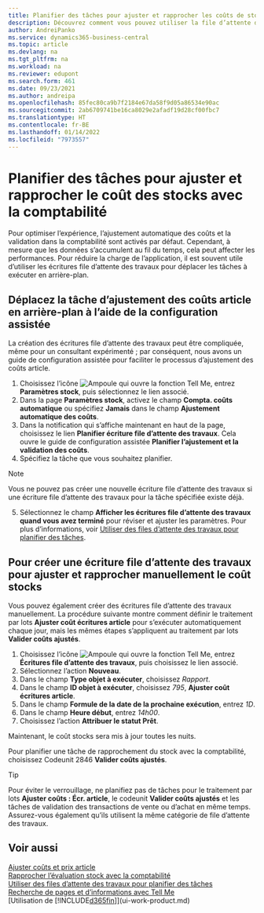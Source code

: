 ```yaml
---
title: Planifier des tâches pour ajuster et rapprocher les coûts de stock
description: Découvrez comment vous pouvez utiliser la file d’attente des travaux pour déplacer les tâches d’ajustement du coût stocks ou de rapprochement avec la comptabilité en arrière-plan. Par exemple, si votre société exécute de nombreuses tâches ou traite de nombreuses transactions.
author: AndreiPanko
ms.service: dynamics365-business-central
ms.topic: article
ms.devlang: na
ms.tgt_pltfrm: na
ms.workload: na
ms.reviewer: edupont
ms.search.form: 461
ms.date: 09/23/2021
ms.author: andreipa
ms.openlocfilehash: 85fec80ca9b7f2184e67da58f9d05a86534e90ac
ms.sourcegitcommit: 2ab6709741be16ca8029e2afadf19d28cf00fbc7
ms.translationtype: HT
ms.contentlocale: fr-BE
ms.lasthandoff: 01/14/2022
ms.locfileid: "7973557"
---
```

# <a name="schedule-jobs-for-adjusting-and-reconciling-inventory-cost-with-the-general-ledger"></a>Planifier des tâches pour ajuster et rapprocher le coût des stocks avec la comptabilité

Pour optimiser l’expérience, l’ajustement automatique des coûts et la validation dans la comptabilité sont activés par défaut. Cependant, à mesure que les données s’accumulent au fil du temps, cela peut affecter les performances. Pour réduire la charge de l’application, il est souvent utile d’utiliser les écritures file d’attente des travaux pour déplacer les tâches à exécuter en arrière-plan.

## <a name="move-the-task-of-adjusting-item-costs-to-the-background-with-the-help-of-assisted-setup"></a>Déplacez la tâche d’ajustement des coûts article en arrière-plan à l’aide de la configuration assistée

La création des écritures file d’attente des travaux peut être compliquée, même pour un consultant expérimenté ; par conséquent, nous avons un guide de configuration assistée pour faciliter le processus d’ajustement des coûts article.  

1. Choisissez l’icône ![Ampoule qui ouvre la fonction Tell Me](media/ui-search/search_small.png "Dites-moi ce que vous voulez faire"), entrez **Paramètres stock**, puis sélectionnez le lien associé.  
2. Dans la page **Paramètres stock**, activez le champ **Compta. coûts automatique** ou spécifiez **Jamais** dans le champ **Ajustement automatique des coûts**.  
3. Dans la notification qui s’affiche maintenant en haut de la page, choisissez le lien **Planifier écriture file d’attente des travaux**. Cela ouvre le guide de configuration assistée **Planifier l’ajustement et la validation des coûts**.  
4. Spécifiez la tâche que vous souhaitez planifier.  

  > [!NOTE]
  > Vous ne pouvez pas créer une nouvelle écriture file d’attente des travaux si une écriture file d’attente des travaux pour la tâche spécifiée existe déjà.

5. Sélectionnez le champ **Afficher les écritures file d’attente des travaux quand vous avez terminé** pour réviser et ajuster les paramètres. Pour plus d’informations, voir [Utiliser des files d’attente des travaux pour planifier des tâches](admin-job-queues-schedule-tasks.md).  

## <a name="to-create-a-job-queue-entry-for-adjusting-and-reconciling-inventory-cost-manually"></a>Pour créer une écriture file d’attente des travaux pour ajuster et rapprocher manuellement le coût stocks

Vous pouvez également créer des écritures file d’attente des travaux manuellement. La procédure suivante montre comment définir le traitement par lots **Ajuster coût écritures article** pour s’exécuter automatiquement chaque jour, mais les mêmes étapes s’appliquent au traitement par lots **Valider coûts ajustés**.  

1. Choisissez l’icône ![Ampoule qui ouvre la fonction Tell Me](media/ui-search/search_small.png "Dites-moi ce que vous voulez faire"), entrez **Écritures file d’attente des travaux**, puis choisissez le lien associé.  
2. Sélectionnez l’action **Nouveau**.  
3. Dans le champ **Type objet à exécuter**, choisissez *Rapport*.  
4. Dans le champ **ID objet à exécuter**, choisissez *795*, **Ajuster coût écritures article**.  
5. Dans le champ **Formule de la date de la prochaine exécution**, entrez *1D*.
6. Dans le champ **Heure début**, entrez *14h00*.
7. Choisissez l’action **Attribuer le statut Prêt**.

Maintenant, le coût stocks sera mis à jour toutes les nuits.  

Pour planifier une tâche de rapprochement du stock avec la comptabilité, choisissez Codeunit 2846 **Valider coûts ajustés**.

> [!TIP]
> Pour éviter le verrouillage, ne planifiez pas de tâches pour le traitement par lots **Ajuster coûts : Écr. article**, le codeunit **Valider coûts ajustés** et les tâches de validation des transactions de vente ou d’achat en même temps. Assurez-vous également qu’ils utilisent la même catégorie de file d’attente des travaux.

## <a name="see-also"></a>Voir aussi

[Ajuster coûts et prix article](inventory-how-adjust-item-costs.md)  
[Rapprocher l’évaluation stock avec la comptabilité](finance-how-to-post-inventory-costs-to-the-general-ledger.md)  
[Utiliser des files d’attente des travaux pour planifier des tâches](admin-job-queues-schedule-tasks.md)  
[Recherche de pages et d’informations avec Tell Me](ui-search.md)  
[Utilisation de [!INCLUDE[d365fin](includes/d365fin_md.md)]](ui-work-product.md)  
